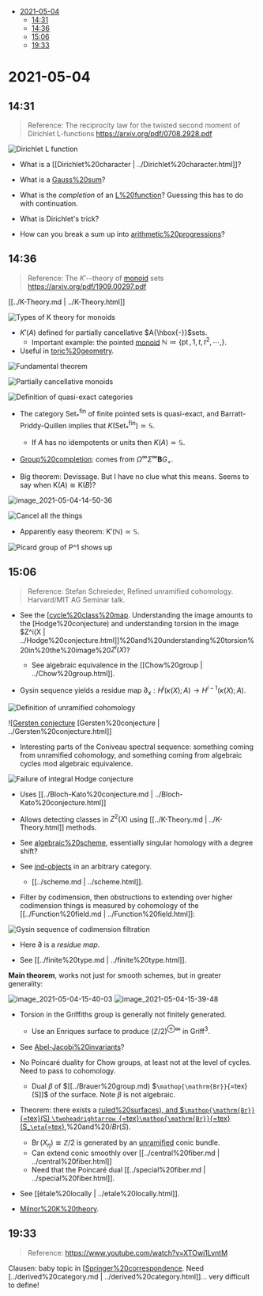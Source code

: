 -   [2021-05-04](#section)
    -   [14:31](#section-1)
    -   [14:36](#section-2)
    -   [15:06](#section-3)
    -   [19:33](#section-4)














2021-05-04
==========

14:31
-----

> Reference: The reciprocity law for the twisted second moment of Dirichlet L-functions <https://arxiv.org/pdf/0708.2928.pdf>

![Dirichlet L function](_attachments/image_2021-05-04-14-31-20.png)

-   What is a [[Dirichlet%20character | ../Dirichlet%20character.html]]?

-   What is a [Gauss%20sum](Gauss%20sum)?

-   What is the *completion* of an [L%20function](L%20function)? Guessing this has to do with continuation.

-   What is Dirichlet's trick?

-   How can you break a sum up into [arithmetic%20progressions](arithmetic%20progressions)?

14:36
-----

> Reference: The $K'$--theory of [monoid](monoid) sets <https://arxiv.org/pdf/1909.00297.pdf>

[[../K-Theory.md | ../K-Theory.html]]

![Types of K theory for monoids](_attachments/image_2021-05-04-14-37-49.png)

-   $K'(A)$ defined for partially cancellative $A{\hbox{-}}$sets.
    -   Important example: the pointed [monoid](monoid) ${\mathbb{N}}\coloneqq\left\{{{\operatorname{pt}}, 1, t, t^2, \cdots, }\right\}$.
-   Useful in [toric%20geometry](toric%20geometry).

![Fundamental theorem](_attachments/image_2021-05-04-14-39-27.png)

![Partially cancellative monoids](_attachments/image_2021-05-04-14-42-55.png)

![Definition of quasi-exact categories](_attachments/image_2021-05-04-14-43-58.png)

-   The category ${\mathsf{Set}}^{\mathrm{fin}}_{{\scriptstyle { * } }}$ of finite pointed sets is quasi-exact, and Barratt-Priddy-Quillen implies that $K({\mathsf{Set}}^{\mathrm{fin}}_{\scriptstyle { * } }) \simeq{\mathbb{S}}$.

    -   If $A$ has no idempotents or units then $K(A) \simeq{\mathbb{S}}$.

-   [Group%20completion](Group%20completion): comes from ${\Omega}^\infty {\Sigma}^\infty {\mathbf{B}}G_+$.

-   Big theorem: Devissage. But I have no clue what this means. Seems to say when ${\mathsf{K}}(A) \cong {\mathsf{K}}(B)$?

![image_2021-05-04-14-50-36](_attachments/image_2021-05-04-14-50-36.png)

![Cancel all the things](_attachments/image_2021-05-04-14-52-14.png)

-   Apparently easy theorem: ${\mathsf{K}}'({\mathbb{N}}) \simeq{\mathbb{S}}$.

![Picard group of P\^1 shows up](_attachments/image_2021-05-04-14-54-10.png)

15:06
-----

> Reference: Stefan Schreieder, Refined unramified cohomology. Harvard/MIT AG Seminar talk.

-   See the [[cycle%20class%20map](cycle%20class%20map). Understanding the image amounts to the [Hodge%20conjecture) and understanding torsion in the image \$Z\^i(X | ../Hodge%20conjecture.html]]%20and%20understanding%20torsion%20in%20the%20image%20$Z^i(X)$?

    -   See algebraic equivalence in the [[Chow%20group | ../Chow%20group.html]].

-   Gysin sequence yields a residue map ${\partial}_x: H^i( \kappa(X); A) \to H^{i-1}( \kappa(X); A)$.

![Definition of unramified cohomology](_attachments/image_2021-05-04-15-13-05.png)

![[Gersten conjecture](_attachments/image_2021-05-04-15-16-05.png) [Gersten%20conjecture | ../Gersten%20conjecture.html]]

-   Interesting parts of the Coniveau spectral sequence: something coming from unramified cohomology, and something coming from algebraic cycles mod algebraic equivalence.

![Failure of integral Hodge conjecture](_attachments/image_2021-05-04-15-17-53.png)

-   Uses [[../Bloch-Kato%20conjecture.md | ../Bloch-Kato%20conjecture.html]]

-   Allows detecting classes in $Z^2(X)$ using [[../K-Theory.md | ../K-Theory.html]] methods.

-   See [algebraic%20scheme](algebraic%20scheme), essentially singular homology with a degree shift?

-   See [ind-objects](ind-objects) in an arbitrary category.

    -   [[../scheme.md | ../scheme.html]].

-   Filter by codimension, then obstructions to extending over higher codimension things is measured by cohomology of the [[../Function%20field.md | ../Function%20field.html]]:

![Gysin sequence of codimension filtration](_attachments/image_2021-05-04-15-27-07.png)

-   Here ${{\partial}}$ is a *residue map*.

-   See [[../finite%20type.md | ../finite%20type.html]].

**Main theorem**, works not just for smooth schemes, but in greater generality:

![image_2021-05-04-15-40-03](_attachments/image_2021-05-04-15-40-03.png) ![image_2021-05-04-15-39-48](_attachments/image_2021-05-04-15-39-48.png)

-   Torsion in the Griffiths group is generally not finitely generated.

    -   Use an Enriques surface to produce $({\mathbb{Z}}/2)^{\oplus \infty}$ in $\mathop{\mathrm{Griff}}^3$.

-   See [Abel-Jacobi%20invariants](Abel-Jacobi%20invariants)?

-   No Poincaré duality for Chow groups, at least not at the level of cycles. Need to pass to cohomology.

    -   Dual $\beta$ of \$\[\[../Brauer%20group.md) \$`\mathop{\mathrm{Br}}`{=tex}(S\]\]\$ of the surface. Note $\beta$ is not algebraic.

-   Theorem: there exists a [ruled%20surfaces), and \$`\mathop{\mathrm{Br}}`{=tex}(S) `\twoheadrightarrow `{=tex}`\mathop{\mathrm{Br}}`{=tex}(S\_`\eta`{=tex}](ruled%20surfaces),%20and%20$/Br(S)%20/surjects%20/Br(S_/eta)$.

    -   $\mathop{\mathrm{Br}}(X_\eta) \cong {\mathbb{Z}}/2$ is generated by an [unramified](unramified) conic bundle.
    -   Can extend conic smoothly over [[../central%20fiber.md | ../central%20fiber.html]]
    -   Need that the Poincaré dual [[../special%20fiber.md | ../special%20fiber.html]].

-   See [[étale%20locally | ../etale%20locally.html]].

-   [Milnor%20K%20theory](Milnor%20K%20theory).

19:33
-----

> Reference: <https://www.youtube.com/watch?v=XTOwj1LvntM>

Clausen: baby topic in [[Springer%20correspondence](Springer%20correspondence). Need [../derived%20category.md | ../derived%20category.html]]... very difficult to define!
